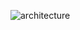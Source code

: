 ![architecture](https://github.com/sukarnozhang/cloud_architect_project/assets/78150905/107a4726-d0df-4f2e-b255-3b1d47c7a948)
